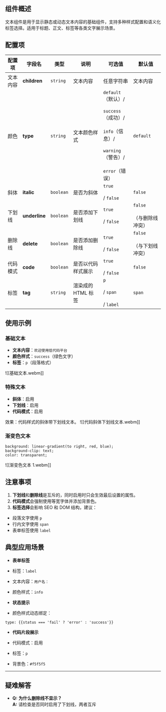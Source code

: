 ## 组件概述

文本组件是用于显示静态或动态文本内容的基础组件，支持多种样式配置和语义化标签选择。适用于标题、正文、标签等各类文字展示场景。

## 配置项

| 配置项  | 字段名           | 类型        | 说明           | 可选值                                                                                              | 默认值                     |
| ---- | ------------- | --------- | ------------ | ------------------------------------------------------------------------------------------------ | ----------------------- |
| 文本内容 | **children**  | `string`  | 文本内容         | 任意字符串                                                                                            | 文本内容                    |
| 颜色   | **type**      | `string`  | 文本颜色样式       | `default`（默认）/<br><br>`success`（成功）/<br><br>`info`（信息）/<br><br>`warning`（警告）/<br><br>`error`（错误） | `default`               |
| 斜体   | **italic**    | `boolean` | 是否为斜体        | `true`<br><br>/ `false`                                                                          | `false`                 |
| 下划线  | **underline** | `boolean` | 是否添加下划线      | `true`<br><br>/ `false`                                                                          | `false`<br><br>（与删除线冲突） |
| 删除线  | **delete**    | `boolean` | 是否添加删除线      | `true`<br><br>/ `false`                                                                          | `false`<br><br>（与下划线冲突） |
| 代码模式 | **code**      | `boolean` | 是否以代码样式展示    | `true`<br><br>/ `false`                                                                          | `false`                 |
| 标签   | **tag**       | `string`  | 渲染成的 HTML 标签 | `p`<br><br>/ `span`<br><br>/ `label`                                                             | `span`                  |

## 使用示例

### 基础文本

- **文本内容**：`欢迎使用低代码平台`
- **颜色样式**：`success`（绿色文字）
- **标签**：`p`（段落格式）

![[基础文本.webm]]

### 特殊文本

- **斜体**：启用
- **下划线**：启用
- **代码模式**：启用

 效果：代码样式的斜体带下划线文本。
![[代码斜体下划线文本.webm]]

### 渐变色文本

```
background: linear-gradient(to right, red, blue);
background-clip: text;
color: transparent;
```
![[渐变色文本 1.webm]]
## 注意事项

1. **下划线**和**删除线**是互斥的，同时启用时只会生效最后设置的属性。
2. **代码模式**会强制使用等宽字体并添加背景色。
3. **标签选择**会影响 SEO 和 DOM 结构，建议：
- 段落文字使用 `p`
- 行内文字使用 `span`
- 表单标签使用 `label`

## 典型应用场景

- **表单标签**

- 标签：`label`
- 文本内容：`用户名：`
- 颜色样式：`info`

- **状态提示**

- 颜色样式动态绑定：

```
type: {{status === 'fail' ? 'error' : 'success'}}
```

- **代码片段展示**

- 代码模式：启用
- 标签：`p`
- 背景色：`#f5f5f5`

---

## 疑难解答

- **Q:** **为什么删除线不显示？**  
    **A:** 请检查是否同时启用了下划线，两者互斥